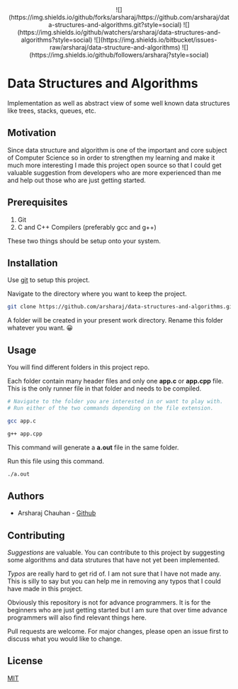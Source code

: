 <center>
![](https://img.shields.io/github/forks/arsharaj/https://github.com/arsharaj/data-structures-and-algorithms.git?style=social)
![](https://img.shields.io/github/watchers/arsharaj/data-structures-and-algorithms?style=social)
![](https://img.shields.io/bitbucket/issues-raw/arsharaj/data-structure-and-algorithms)
![](https://img.shields.io/github/followers/arsharaj?style=social)
</center>

# Data Structures and Algorithms

Implementation as well as abstract view of some well known data structures like trees, stacks, queues, etc.

## Motivation

Since data structure and algorithm is one of the important and core subject of Computer 
Science so in order to strengthen my learning and make it much more interesting I made
this project open source so that I could get valuable suggestion from developers who are
more experienced than me and help out those who are just getting started.


## Prerequisites

1. Git
2. C and C++ Compilers (preferably gcc and g++)

These two things should be setup onto your system.


## Installation

Use [git](https://git-scm.com/) to setup this project.

Navigate to the directory where you want to keep the project.

```bash
git clone https://github.com/arsharaj/data-structures-and-algorithms.git
```
A folder will be created in your present work directory. Rename this folder whatever you want. 😀


## Usage

You will find different folders in this project repo. 

Each folder contain many header files and only one **app.c** or **app.cpp** file.
This is the only runner file in that folder and needs to be compiled.

```bash
# Navigate to the folder you are interested in or want to play with.
# Run either of the two commands depending on the file extension.

gcc app.c

g++ app.cpp
```

This command will generate a **a.out** file in the same folder.

Run this file using this command.
```bash
./a.out
``` 

## Authors

- Arsharaj Chauhan - [Github](https://github.com/arsharaj)


## Contributing

*Suggestions* are valuable.
You can contribute to this project by suggesting some algorithms and data strutures 
that have not yet been implemented. 

*Typos* are really hard to get rid of. I am not sure that I have not made any. This is 
silly to say but you can help me in removing any typos that I could have made in this 
project.

Obviously this repository is not for advance programmers. It is for the beginners who 
are just getting started but I am sure that over time advance programmers will also find 
relevant things here.

Pull requests are welcome. For major changes, please open an issue first to discuss what you would like to change.

## License
[MIT](https://choosealicense.com/licenses/mit/)
